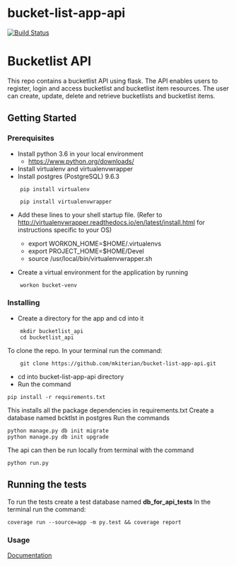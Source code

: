# bucket-list-app-api

[![Build Status](https://travis-ci.org/mkiterian/viserys.svg?branch=tasks)](https://travis-ci.org/mkiterian/viserys)

# Bucketlist API
This repo contains a bucketlist API using flask. The API enables users to register, login and access bucketlist and bucketlist item resources. The user can create, update, delete and retrieve bucketlists and bucketlist items.


## Getting Started

### Prerequisites
- Install python 3.6 in your local environment
    - https://www.python.org/downloads/ 
- Install virtualenv and virtualenvwrapper
- Install postgres (PostgreSQL) 9.6.3
```
    pip install virtualenv
```
```
    pip install virtualenvwrapper
```

- Add these lines to your shell startup file. (Refer to http://virtualenvwrapper.readthedocs.io/en/latest/install.html for instructions specific to your OS)
    - export WORKON_HOME=$HOME/.virtualenvs
    - export PROJECT_HOME=$HOME/Devel
    - source /usr/local/bin/virtualenvwrapper.sh

- Create a virtual environment for the application by running
```
    workon bucket-venv
```
### Installing
- Create a directory for the app and cd into it
```
    mkdir bucketlist_api
    cd bucketlist_api
```
To clone the repo. In your terminal run the command:
```
    git clone https://github.com/mkiterian/bucket-list-app-api.git
```

- cd into bucket-list-app-api directory
- Run the command
```
pip install -r requirements.txt
```
This installs all the package dependencies in requirements.txt
Create a database named bcktlst in postgres
Run the commands
```
python manage.py db init migrate
python manage.py db init upgrade 
```
The api can then be run locally from terminal with the command
```
python run.py
```
## Running the tests

To run the tests create a test database named __db_for_api_tests__
In the terminal run the command:
```
coverage run --source=app -m py.test && coverage report
```
### Usage

[Documentation](http://docs.bucketlistapi9.apiary.io/)